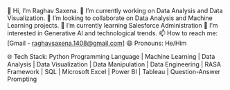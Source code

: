 👋 Hi, I’m Raghav Saxena.
🔭 I’m currently working on Data Analysis and Data Visualization.
👯 I’m looking to collaborate on Data Analysis and Machine Learning projects.
🌱 I’m currently learning Salesforce Administration
💬 I’m interested in Generative AI and technological trends.
📫 How to reach me: [Gmail - raghavsaxena.1408@gmail.com]
😄 Pronouns: He/Him


🌐 Tech Stack: Python Programming Language | Machine Learning | Data Analysis | Data Visualization | Data Manipulation | Data Engineering | RASA Framework | SQL | Microsoft Excel | Power BI | Tableau | Question-Answer Prompting
